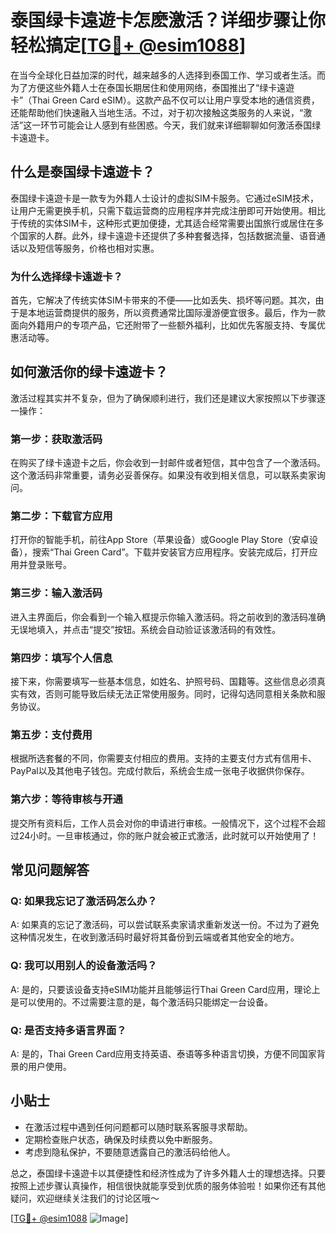 # 泰国绿卡遠遊卡怎麽激活？详细步骤让你轻松搞定[[TG💪+ @esim1088](https://t.me/s/esim1088)]

在当今全球化日益加深的时代，越来越多的人选择到泰国工作、学习或者生活。而为了方便这些外籍人士在泰国长期居住和使用网络，泰国推出了“绿卡遠遊卡”（Thai Green Card eSIM）。这款产品不仅可以让用户享受本地的通信资费，还能帮助他们快速融入当地生活。不过，对于初次接触这类服务的人来说，“激活”这一环节可能会让人感到有些困惑。今天，我们就来详细聊聊如何激活泰国绿卡遠遊卡。

## 什么是泰国绿卡遠遊卡？

泰国绿卡遠遊卡是一款专为外籍人士设计的虚拟SIM卡服务。它通过eSIM技术，让用户无需更换手机，只需下载运营商的应用程序并完成注册即可开始使用。相比于传统的实体SIM卡，这种形式更加便捷，尤其适合经常需要出国旅行或居住在多个国家的人群。此外，绿卡遠遊卡还提供了多种套餐选择，包括数据流量、语音通话以及短信等服务，价格也相对实惠。

### 为什么选择绿卡遠遊卡？
首先，它解决了传统实体SIM卡带来的不便——比如丢失、损坏等问题。其次，由于是本地运营商提供的服务，所以资费通常比国际漫游便宜很多。最后，作为一款面向外籍用户的专项产品，它还附带了一些额外福利，比如优先客服支持、专属优惠活动等。

## 如何激活你的绿卡遠遊卡？

激活过程其实并不复杂，但为了确保顺利进行，我们还是建议大家按照以下步骤逐一操作：

### 第一步：获取激活码
在购买了绿卡遠遊卡之后，你会收到一封邮件或者短信，其中包含了一个激活码。这个激活码非常重要，请务必妥善保存。如果没有收到相关信息，可以联系卖家询问。

### 第二步：下载官方应用
打开你的智能手机，前往App Store（苹果设备）或Google Play Store（安卓设备），搜索“Thai Green Card”。下载并安装官方应用程序。安装完成后，打开应用并登录账号。

### 第三步：输入激活码
进入主界面后，你会看到一个输入框提示你输入激活码。将之前收到的激活码准确无误地填入，并点击“提交”按钮。系统会自动验证该激活码的有效性。

### 第四步：填写个人信息
接下来，你需要填写一些基本信息，如姓名、护照号码、国籍等。这些信息必须真实有效，否则可能导致后续无法正常使用服务。同时，记得勾选同意相关条款和服务协议。

### 第五步：支付费用
根据所选套餐的不同，你需要支付相应的费用。支持的主要支付方式有信用卡、PayPal以及其他电子钱包。完成付款后，系统会生成一张电子收据供你保存。

### 第六步：等待审核与开通
提交所有资料后，工作人员会对你的申请进行审核。一般情况下，这个过程不会超过24小时。一旦审核通过，你的账户就会被正式激活，此时就可以开始使用了！

## 常见问题解答

### Q: 如果我忘记了激活码怎么办？
A: 如果真的忘记了激活码，可以尝试联系卖家请求重新发送一份。不过为了避免这种情况发生，在收到激活码时最好将其备份到云端或者其他安全的地方。

### Q: 我可以用别人的设备激活吗？
A: 是的，只要该设备支持eSIM功能并且能够运行Thai Green Card应用，理论上是可以使用的。不过需要注意的是，每个激活码只能绑定一台设备。

### Q: 是否支持多语言界面？
A: 是的，Thai Green Card应用支持英语、泰语等多种语言切换，方便不同国家背景的用户使用。

## 小贴士

- 在激活过程中遇到任何问题都可以随时联系客服寻求帮助。
- 定期检查账户状态，确保及时续费以免中断服务。
- 考虑到隐私保护，不要随意透露自己的激活码给他人。

总之，泰国绿卡遠遊卡以其便捷性和经济性成为了许多外籍人士的理想选择。只要按照上述步骤认真操作，相信很快就能享受到优质的服务体验啦！如果你还有其他疑问，欢迎继续关注我们的讨论区哦～

[[TG💪+ @esim1088](https://t.me/s/esim1088) ![Image](https://i.postimg.cc/4NQfJmqS/Snipaste-2025-05-13-00-14-12.png)]